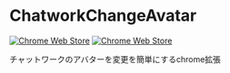 # ChatworkChangeAvatar
[![Chrome Web Store](https://img.shields.io/chrome-web-store/d/enfflhegcnajdhgaeimcbgngnblikook.svg)](https://chrome.google.com/webstore/detail/avatar-switcher-for-chatw/enfflhegcnajdhgaeimcbgngnblikook)
[![Chrome Web Store](https://img.shields.io/chrome-web-store/v/enfflhegcnajdhgaeimcbgngnblikook.svg)](https://chrome.google.com/webstore/detail/avatar-switcher-for-chatw/enfflhegcnajdhgaeimcbgngnblikook)

チャットワークのアバターを変更を簡単にするchrome拡張
